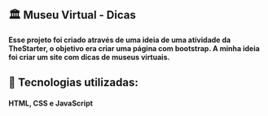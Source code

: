 ## 🏛 Museu Virtual - Dicas
#### Esse projeto foi criado através de uma ideia de uma atividade da TheStarter, o objetivo era criar uma página com bootstrap. A minha ideia foi criar um site com dicas de museus virtuais.

## 📱 Tecnologias utilizadas:
#### HTML, CSS e JavaScript 
